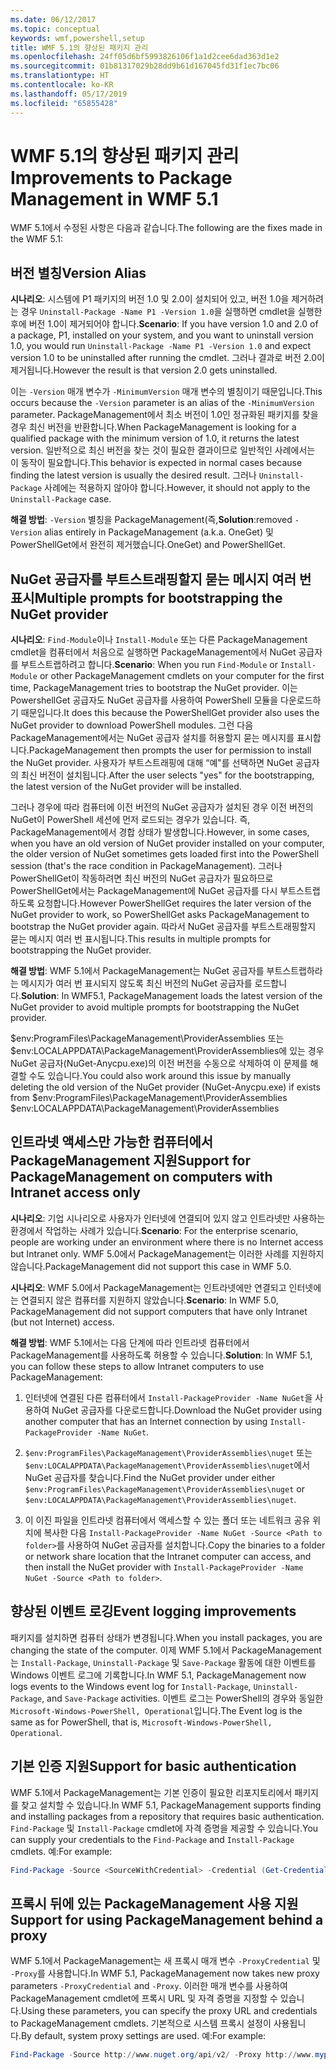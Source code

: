 ```yaml
---
ms.date: 06/12/2017
ms.topic: conceptual
keywords: wmf,powershell,setup
title: WMF 5.1의 향상된 패키지 관리
ms.openlocfilehash: 24ff05d6bf5993826106f1a1d2cee6dad363d1e2
ms.sourcegitcommit: 01b81317029b28dd9b61d167045fd31f1ec7bc06
ms.translationtype: HT
ms.contentlocale: ko-KR
ms.lasthandoff: 05/17/2019
ms.locfileid: "65855428"
---
```

# <a name="improvements-to-package-management-in-wmf-51"></a><span data-ttu-id="07499-103">WMF 5.1의 향상된 패키지 관리</span><span class="sxs-lookup"><span data-stu-id="07499-103">Improvements to Package Management in WMF 5.1</span></span>

<span data-ttu-id="07499-104">WMF 5.1에서 수정된 사항은 다음과 같습니다.</span><span class="sxs-lookup"><span data-stu-id="07499-104">The following are the fixes made in the WMF 5.1:</span></span>

## <a name="version-alias"></a><span data-ttu-id="07499-105">버전 별칭</span><span class="sxs-lookup"><span data-stu-id="07499-105">Version Alias</span></span>

<span data-ttu-id="07499-106">**시나리오**: 시스템에 P1 패키지의 버전 1.0 및 2.0이 설치되어 있고, 버전 1.0을 제거하려는 경우 `Uninstall-Package -Name P1 -Version 1.0`을 실행하면 cmdlet을 실행한 후에 버전 1.0이 제거되어야 합니다.</span><span class="sxs-lookup"><span data-stu-id="07499-106">**Scenario**: If you have version 1.0 and 2.0 of a package, P1, installed on your system, and you want to uninstall version 1.0, you would run `Uninstall-Package -Name P1 -Version 1.0` and expect version 1.0 to be uninstalled after running the cmdlet.</span></span> <span data-ttu-id="07499-107">그러나 결과로 버전 2.0이 제거됩니다.</span><span class="sxs-lookup"><span data-stu-id="07499-107">However the result is that version 2.0 gets uninstalled.</span></span>

<span data-ttu-id="07499-108">이는 `-Version` 매개 변수가 `-MinimumVersion` 매개 변수의 별칭이기 때문입니다.</span><span class="sxs-lookup"><span data-stu-id="07499-108">This occurs because the `-Version` parameter is an alias of the `-MinimumVersion` parameter.</span></span> <span data-ttu-id="07499-109">PackageManagement에서 최소 버전이 1.0인 정규화된 패키지를 찾을 경우 최신 버전을 반환합니다.</span><span class="sxs-lookup"><span data-stu-id="07499-109">When PackageManagement is looking for a qualified package with the minimum version of 1.0, it returns the latest version.</span></span> <span data-ttu-id="07499-110">일반적으로 최신 버전을 찾는 것이 필요한 결과이므로 일반적인 사례에서는 이 동작이 필요합니다.</span><span class="sxs-lookup"><span data-stu-id="07499-110">This behavior is expected in normal cases because finding the latest version is usually the desired result.</span></span> <span data-ttu-id="07499-111">그러나 `Uninstall-Package` 사례에는 적용하지 않아야 합니다.</span><span class="sxs-lookup"><span data-stu-id="07499-111">However, it should not apply to the `Uninstall-Package` case.</span></span>

<span data-ttu-id="07499-112">**해결 방법**: `-Version` 별칭을 PackageManagement(즉,</span><span class="sxs-lookup"><span data-stu-id="07499-112">**Solution**:removed `-Version` alias entirely in PackageManagement (a.k.a.</span></span> <span data-ttu-id="07499-113">OneGet) 및 PowerShellGet에서 완전히 제거했습니다.</span><span class="sxs-lookup"><span data-stu-id="07499-113">OneGet) and PowerShellGet.</span></span>

## <a name="multiple-prompts-for-bootstrapping-the-nuget-provider"></a><span data-ttu-id="07499-114">NuGet 공급자를 부트스트래핑할지 묻는 메시지 여러 번 표시</span><span class="sxs-lookup"><span data-stu-id="07499-114">Multiple prompts for bootstrapping the NuGet provider</span></span>

<span data-ttu-id="07499-115">**시나리오**: `Find-Module`이나 `Install-Module` 또는 다른 PackageManagement cmdlet을 컴퓨터에서 처음으로 실행하면 PackageManagement에서 NuGet 공급자를 부트스트랩하려고 합니다.</span><span class="sxs-lookup"><span data-stu-id="07499-115">**Scenario**: When you run `Find-Module` or `Install-Module` or other PackageManagement cmdlets on your computer for the first time, PackageManagement tries to bootstrap the NuGet provider.</span></span> <span data-ttu-id="07499-116">이는 PowershellGet 공급자도 NuGet 공급자를 사용하여 PowerShell 모듈을 다운로드하기 때문입니다.</span><span class="sxs-lookup"><span data-stu-id="07499-116">It does this because the PowerShellGet provider also uses the NuGet provider to download PowerShell modules.</span></span>
<span data-ttu-id="07499-117">그런 다음 PackageManagement에서는 NuGet 공급자 설치를 허용할지 묻는 메시지를 표시합니다.</span><span class="sxs-lookup"><span data-stu-id="07499-117">PackageManagement then prompts the user for permission to install the NuGet provider.</span></span> <span data-ttu-id="07499-118">사용자가 부트스트래핑에 대해 “예"를 선택하면 NuGet 공급자의 최신 버전이 설치됩니다.</span><span class="sxs-lookup"><span data-stu-id="07499-118">After the user selects "yes" for the bootstrapping, the latest version of the NuGet provider will be installed.</span></span>

<span data-ttu-id="07499-119">그러나 경우에 따라 컴퓨터에 이전 버전의 NuGet 공급자가 설치된 경우 이전 버전의 NuGet이 PowerShell 세션에 먼저 로드되는 경우가 있습니다. 즉, PackageManagement에서 경합 상태가 발생합니다.</span><span class="sxs-lookup"><span data-stu-id="07499-119">However, in some cases, when you have an old version of NuGet provider installed on your computer, the older version of NuGet sometimes gets loaded first into the PowerShell session (that's the race condition in PackageManagement).</span></span> <span data-ttu-id="07499-120">그러나 PowerShellGet이 작동하려면 최신 버전의 NuGet 공급자가 필요하므로 PowerShellGet에서는 PackageManagement에 NuGet 공급자를 다시 부트스트랩하도록 요청합니다.</span><span class="sxs-lookup"><span data-stu-id="07499-120">However PowerShellGet requires the later version of the NuGet provider to work, so PowerShellGet asks PackageManagement to bootstrap the NuGet provider again.</span></span>
<span data-ttu-id="07499-121">따라서 NuGet 공급자를 부트스트래핑할지 묻는 메시지 여러 번 표시됩니다.</span><span class="sxs-lookup"><span data-stu-id="07499-121">This results in multiple prompts for bootstrapping the NuGet provider.</span></span>

<span data-ttu-id="07499-122">**해결 방법**: WMF 5.1에서 PackageManagement는 NuGet 공급자를 부트스트랩하라는 메시지가 여러 번 표시되지 않도록 최신 버전의 NuGet 공급자를 로드합니다.</span><span class="sxs-lookup"><span data-stu-id="07499-122">**Solution**: In WMF5.1, PackageManagement loads the latest version of the NuGet provider to avoid multiple prompts for bootstrapping the NuGet provider.</span></span>

<span data-ttu-id="07499-123">$env:ProgramFiles\PackageManagement\ProviderAssemblies 또는 $env:LOCALAPPDATA\PackageManagement\ProviderAssemblies에 있는 경우 NuGet 공급자(NuGet-Anycpu.exe)의 이전 버전을 수동으로 삭제하여 이 문제를 해결할 수도 있습니다.</span><span class="sxs-lookup"><span data-stu-id="07499-123">You could also work around this issue by manually deleting the old version of the NuGet provider (NuGet-Anycpu.exe) if exists from $env:ProgramFiles\PackageManagement\ProviderAssemblies $env:LOCALAPPDATA\PackageManagement\ProviderAssemblies</span></span>

## <a name="support-for-packagemanagement-on-computers-with-intranet-access-only"></a><span data-ttu-id="07499-124">인트라넷 액세스만 가능한 컴퓨터에서 PackageManagement 지원</span><span class="sxs-lookup"><span data-stu-id="07499-124">Support for PackageManagement on computers with Intranet access only</span></span>

<span data-ttu-id="07499-125">**시나리오**: 기업 시나리오로 사용자가 인터넷에 연결되어 있지 않고 인트라넷만 사용하는 환경에서 작업하는 사례가 있습니다.</span><span class="sxs-lookup"><span data-stu-id="07499-125">**Scenario**: For the enterprise scenario, people are working under an environment where there is no Internet access but Intranet only.</span></span> <span data-ttu-id="07499-126">WMF 5.0에서 PackageManagement는 이러한 사례를 지원하지 않습니다.</span><span class="sxs-lookup"><span data-stu-id="07499-126">PackageManagement did not support this case in WMF 5.0.</span></span>

<span data-ttu-id="07499-127">**시나리오**: WMF 5.0에서 PackageManagement는 인트라넷에만 연결되고 인터넷에는 연결되지 않은 컴퓨터를 지원하지 않았습니다.</span><span class="sxs-lookup"><span data-stu-id="07499-127">**Scenario**: In WMF 5.0, PackageManagement did not support computers that have only Intranet (but not Internet) access.</span></span>

<span data-ttu-id="07499-128">**해결 방법**: WMF 5.1에서는 다음 단계에 따라 인트라넷 컴퓨터에서 PackageManagement를 사용하도록 허용할 수 있습니다.</span><span class="sxs-lookup"><span data-stu-id="07499-128">**Solution**: In WMF 5.1, you can follow these steps to allow Intranet computers to use PackageManagement:</span></span>

1. <span data-ttu-id="07499-129">인터넷에 연결된 다른 컴퓨터에서 `Install-PackageProvider -Name NuGet`을 사용하여 NuGet 공급자를 다운로드합니다.</span><span class="sxs-lookup"><span data-stu-id="07499-129">Download the NuGet provider using another computer that has an Internet connection by using `Install-PackageProvider -Name NuGet`.</span></span>

2. <span data-ttu-id="07499-130">`$env:ProgramFiles\PackageManagement\ProviderAssemblies\nuget` 또는 `$env:LOCALAPPDATA\PackageManagement\ProviderAssemblies\nuget`에서 NuGet 공급자를 찾습니다.</span><span class="sxs-lookup"><span data-stu-id="07499-130">Find the NuGet provider under either `$env:ProgramFiles\PackageManagement\ProviderAssemblies\nuget` or `$env:LOCALAPPDATA\PackageManagement\ProviderAssemblies\nuget`.</span></span>

3. <span data-ttu-id="07499-131">이 이진 파일을 인트라넷 컴퓨터에서 액세스할 수 있는 폴더 또는 네트워크 공유 위치에 복사한 다음 `Install-PackageProvider -Name NuGet -Source <Path to folder>`를 사용하여 NuGet 공급자를 설치합니다.</span><span class="sxs-lookup"><span data-stu-id="07499-131">Copy the binaries to a folder or network share location that the Intranet computer can access, and then install the NuGet provider with `Install-PackageProvider -Name NuGet -Source <Path to folder>`.</span></span>


## <a name="event-logging-improvements"></a><span data-ttu-id="07499-132">향상된 이벤트 로깅</span><span class="sxs-lookup"><span data-stu-id="07499-132">Event logging improvements</span></span>

<span data-ttu-id="07499-133">패키지를 설치하면 컴퓨터 상태가 변경됩니다.</span><span class="sxs-lookup"><span data-stu-id="07499-133">When you install packages, you are changing the state of the computer.</span></span> <span data-ttu-id="07499-134">이제 WMF 5.1에서 PackageManagement는 `Install-Package`, `Uninstall-Package` 및 `Save-Package` 활동에 대한 이벤트를 Windows 이벤트 로그에 기록합니다.</span><span class="sxs-lookup"><span data-stu-id="07499-134">In WMF 5.1, PackageManagement now logs events to the Windows event log for `Install-Package`, `Uninstall-Package`, and `Save-Package` activities.</span></span> <span data-ttu-id="07499-135">이벤트 로그는 PowerShell의 경우와 동일한 `Microsoft-Windows-PowerShell, Operational`입니다.</span><span class="sxs-lookup"><span data-stu-id="07499-135">The Event log is the same as for PowerShell, that is, `Microsoft-Windows-PowerShell, Operational`.</span></span>

## <a name="support-for-basic-authentication"></a><span data-ttu-id="07499-136">기본 인증 지원</span><span class="sxs-lookup"><span data-stu-id="07499-136">Support for basic authentication</span></span>

<span data-ttu-id="07499-137">WMF 5.1에서 PackageManagement는 기본 인증이 필요한 리포지토리에서 패키지를 찾고 설치할 수 있습니다.</span><span class="sxs-lookup"><span data-stu-id="07499-137">In WMF 5.1, PackageManagement supports finding and installing packages from a repository that requires basic authentication.</span></span> <span data-ttu-id="07499-138">`Find-Package` 및 `Install-Package` cmdlet에 자격 증명을 제공할 수 있습니다.</span><span class="sxs-lookup"><span data-stu-id="07499-138">You can supply your credentials to the `Find-Package` and `Install-Package` cmdlets.</span></span> <span data-ttu-id="07499-139">예:</span><span class="sxs-lookup"><span data-stu-id="07499-139">For example:</span></span>

```powershell
Find-Package -Source <SourceWithCredential> -Credential (Get-Credential)
```

## <a name="support-for-using-packagemanagement-behind-a-proxy"></a><span data-ttu-id="07499-140">프록시 뒤에 있는 PackageManagement 사용 지원</span><span class="sxs-lookup"><span data-stu-id="07499-140">Support for using PackageManagement behind a proxy</span></span>

<span data-ttu-id="07499-141">WMF 5.1에서 PackageManagement는 새 프록시 매개 변수 `-ProxyCredential` 및 `-Proxy`를 사용합니다.</span><span class="sxs-lookup"><span data-stu-id="07499-141">In WMF 5.1, PackageManagement now takes new proxy parameters `-ProxyCredential` and `-Proxy`.</span></span> <span data-ttu-id="07499-142">이러한 매개 변수를 사용하여 PackageManagement cmdlet에 프록시 URL 및 자격 증명을 지정할 수 있습니다.</span><span class="sxs-lookup"><span data-stu-id="07499-142">Using these parameters, you can specify the proxy URL and credentials to PackageManagement cmdlets.</span></span> <span data-ttu-id="07499-143">기본적으로 시스템 프록시 설정이 사용됩니다.</span><span class="sxs-lookup"><span data-stu-id="07499-143">By default, system proxy settings are used.</span></span> <span data-ttu-id="07499-144">예:</span><span class="sxs-lookup"><span data-stu-id="07499-144">For example:</span></span>

```powershell
Find-Package -Source http://www.nuget.org/api/v2/ -Proxy http://www.myproxyserver.com -ProxyCredential (Get-Credential)
```
